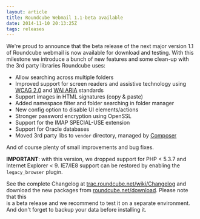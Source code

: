 ```yaml
---
layout: article
title: Roundcube Webmail 1.1-beta available
date: 2014-11-10 20:13:25Z
tags: releases
---
```

We're proud to announce that the beta release of the next major version 1.1 of 
Roundcube webmail is now available for download and testing. With this 
milestone we introduce a bunch of new features and some clean-up with the 3rd 
party libraries Roundcube uses:

* Allow searching across multiple folders
* Improved support for screen readers and assistive technology using 
  [WCAG 2.0](http://www.w3.org/WAI/GL/WCAG20/) and [WAI ARIA](http://www.w3.org/TR/wai-aria/) standards
* Support images in HTML signatures (copy & paste)
* Added namespace filter and folder searching in folder manager
* New config option to disable UI elements/actions
* Stronger password encryption using OpenSSL
* Support for the IMAP SPECIAL-USE extension
* Support for Oracle databases
* Moved 3rd party libs to `vendor` directory, managed by [Composer](https://getcomposer.org/)

And of course plenty of small improvements and bug fixes.

**IMPORTANT**: with this version, we dropped support for PHP < 5.3.7 and 
Internet Explorer < 9. IE7/IE8 support can be restored by enabling the 
`legacy_browser` plugin.

See the complete Changelog at [trac.roundcube.net/wiki/Changelog](http://trac.roundcube.net/wiki/Changelog) 
and download the new packages from  [roundcube.net/download](http://roundcube.net/download). Please note that this  
is a beta release and we recommend to test it on a separate environment. And 
don't forget to backup your data before installing it.

